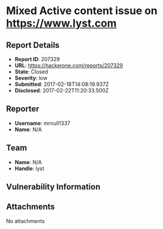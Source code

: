 # Mixed Active content issue on https://www.lyst.com

## Report Details
- **Report ID**: 207329
- **URL**: https://hackerone.com/reports/207329
- **State**: Closed
- **Severity**: low
- **Submitted**: 2017-02-18T14:08:19.937Z
- **Disclosed**: 2017-02-22T11:20:33.500Z

## Reporter
- **Username**: mrnull1337
- **Name**: N/A

## Team
- **Name**: N/A
- **Handle**: lyst

## Vulnerability Information


## Attachments
No attachments
